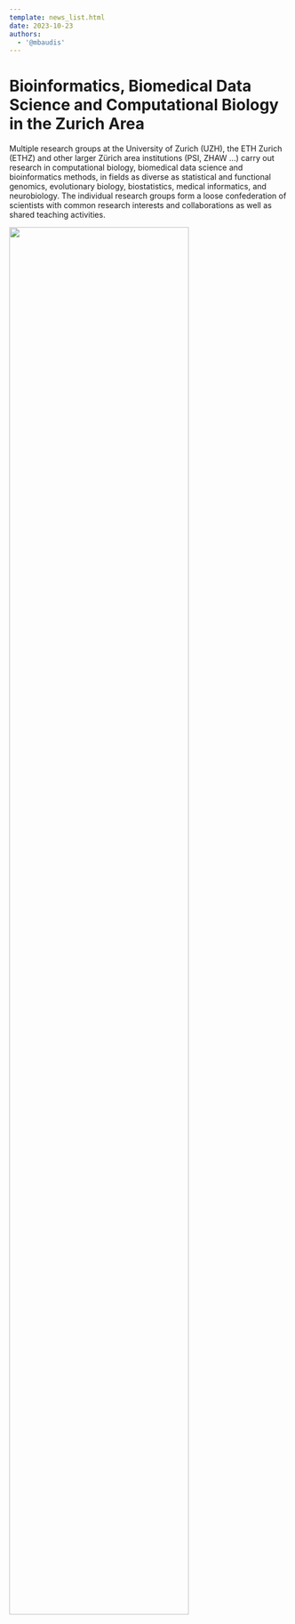 ```yaml
---
template: news_list.html
date: 2023-10-23
authors:
  - '@mbaudis'
---
```


# Bioinformatics, Biomedical Data Science and Computational Biology in the Zurich Area

Multiple research groups at the University of Zurich (UZH), the ETH Zurich (ETHZ)
and other larger Zürich area institutions (PSI, ZHAW ...) carry out research in
computational biology, biomedical data science and bioinformatics methods, in fields
as diverse as statistical and functional genomics, evolutionary biology, biostatistics,
medical informatics, and neurobiology. The individual research groups form a loose
confederation of scientists with common research interests and collaborations
as well as shared teaching activities.

<img style="width: 80%; margin-left: auto; margin-right: auto;" src="https://progenetix.org/cgi-bin/pgxConnections/cgi/collabPlots.cgi?nodes=https://raw.githubusercontent.com/compbiozurich/compbiozurich.github.io/main/collab/people.tab&nodesort=random&connections=https://raw.githubusercontent.com/compbiozurich/compbiozurich.github.io/main/collab/connections.tab&plot_bgcolor_hex=%23ffffff&fontcol=%23000000&circradius=100&legendw=60&legendpos=top&legendsort=label+length&fontpx=12&legendfpx=13&imgtype=SVG&transparent=opaque&imgh=500&imgw=600" />

<!--
<object id="map" width="100%" height="560px" standby="loading data, please wait..." data="https://progenetix.org/services/geolocations?map_w_px=600&map_h_px=480&marker_type=marker&file=https://raw.githubusercontent.com/compbiozurich/compbiozurich.github.io/main/collab/people.tab&output=map"></object>
-->